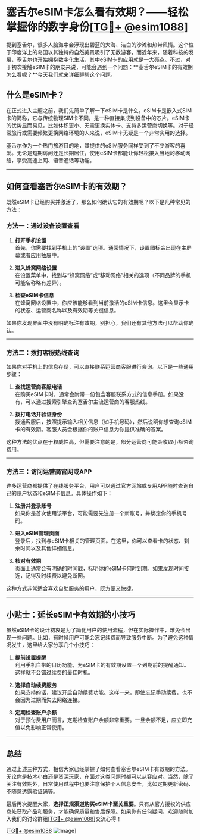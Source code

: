 # 塞舌尔eSIM卡怎么看有效期？——轻松掌握你的数字身份[[TG💪+ @esim1088](https://t.me/s/esim1088)]

提到塞舌尔，很多人脑海中会浮现出碧蓝的大海、洁白的沙滩和热带风情。这个位于印度洋上的岛国以其独特的自然美景吸引了无数游客，而近年来，随着科技的发展，塞舌尔也开始拥抱数字化生活，其中eSIM卡的应用就是一大亮点。不过，对于初次接触eSIM卡的朋友来说，可能会遇到一个问题：**塞舌尔eSIM卡的有效期怎么看呢？**今天我们就来详细聊聊这个问题。

## 什么是eSIM卡？

在正式进入主题之前，我们先简单了解一下eSIM卡是什么。eSIM卡是嵌入式SIM卡的简称，它与传统物理SIM卡不同，是一种直接集成到设备中的芯片。eSIM卡的优势显而易见，比如体积更小、无需更换实体卡、支持多运营商切换等。对于经常旅行或需要频繁更换网络环境的人来说，eSIM卡无疑是一个非常实用的选择。

塞舌尔作为一个热门旅游目的地，其提供的eSIM服务同样受到了不少游客的喜爱。无论是短期访问还是长期居住，使用eSIM卡都能让你轻松接入当地的移动网络，享受高速上网、语音通话等功能。

---

## 如何查看塞舌尔eSIM卡的有效期？

既然eSIM卡已经购买并激活了，那么如何确认它的有效期呢？以下是几种常见的方法：

### 方法一：通过设备设置查看

1. **打开手机设置**  
   首先，你需要找到手机上的“设置”选项。通常情况下，设置图标会出现在主屏幕或者应用抽屉中。

2. **进入蜂窝网络设置**  
   在设置菜单中，找到与“蜂窝网络”或“移动网络”相关的选项（不同品牌的手机可能名称略有差异）。

3. **检查eSIM卡信息**  
   在蜂窝网络设置中，你应该能够看到当前激活的eSIM卡信息。这里会显示卡的状态、运营商名称以及有效期等关键信息。

如果你发现界面中没有明确标注有效期，别担心，我们还有其他方法可以帮助你确认。

---

### 方法二：拨打客服热线查询

如果你对手机上的信息存疑，可以直接联系运营商客服进行咨询。以下是一些通用步骤：

1. **查找运营商客服电话**  
   在购买eSIM卡时，通常会附带一份包含客服联系方式的信息手册。如果没有，可以通过搜索引擎查询塞舌尔主流运营商的客服热线。

2. **拨打电话并验证身份**  
   拨通客服后，按照提示输入相关信息（如手机号码），然后说明你想查询eSIM卡的有效期。客服人员会根据你的账户信息为你提供准确的答案。

这种方法的优点在于权威性高，但需要注意的是，部分运营商可能会收取小额咨询费用。

---

### 方法三：访问运营商官网或APP

许多运营商都提供了在线服务平台，用户可以通过官方网站或专用APP随时查询自己的账户状态和eSIM卡信息。具体操作如下：

1. **注册并登录账号**  
   如果你是首次使用该平台，可能需要先注册一个新账号，并绑定你的手机号码。

2. **进入eSIM管理页面**  
   登录后，找到与eSIM卡相关的管理页面。在这里，你可以查看卡的状态、剩余时间以及其他详细信息。

3. **核对有效期**  
   页面上通常会有明确的时间戳，标明你的eSIM卡何时到期。如果发现时间接近，记得及时续费以避免断网。

这种方式非常适合喜欢自助服务的用户，既方便又快捷。

---

## 小贴士：延长eSIM卡有效期的小技巧

虽然eSIM卡的设计初衷是为了简化用户的使用流程，但在实际操作中，难免会出现一些问题。比如，有时候用户可能会忘记续费而导致服务中断。为了避免这种情况发生，这里给大家分享几个小技巧：

1. **提前设置提醒**  
   利用手机自带的日历功能，为eSIM卡的有效期设置一个到期前的提醒通知。这样就不会错过续费的最佳时机。

2. **选择自动续费服务**  
   如果支持的话，建议开启自动续费功能。这样一来，即使忘记手动续费，也不会因为过期而失去网络连接。

3. **定期检查账户余额**  
   对于预付费用户而言，定期检查账户余额非常重要。一旦余额不足，应立即充值以免影响正常使用。

---

## 总结

通过上述三种方式，相信大家已经掌握了如何查看塞舌尔eSIM卡有效期的方法。无论你是技术小白还是资深玩家，在面对这类问题时都可以从容应对。当然，除了关注有效期外，日常使用过程中也要注意保护个人信息安全，比如定期更新密码、不随意透露验证码等。

最后再次提醒大家，**选择正规渠道购买eSIM卡至关重要**。只有从官方授权的供应商处获取产品和服务，才能确保质量和售后保障。如果你有任何疑问，欢迎随时加入我们的讨论群组[[TG💪+ @esim1088](https://t.me/s/esim1088)]交流心得！

[[TG💪+ @esim1088](https://t.me/s/esim1088) ![Image](https://i.postimg.cc/4NQfJmqS/Snipaste-2025-05-13-00-14-12.png)]